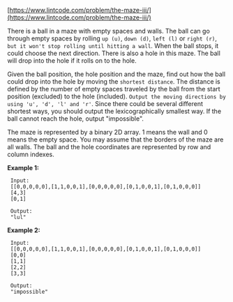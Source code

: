 [https://www.lintcode.com/problem/the-maze-iii/](https://www.lintcode.com/problem/the-maze-iii/)

There is a ball in a maze with empty spaces and walls. The ball can go through empty spaces by rolling `up (u)`, `down (d)`, `left (l)` or `right (r)`, `but it won't stop rolling until hitting a wall`. When the ball stops, it could choose the next direction. There is also a hole in this maze. The ball will drop into the hole if it rolls on to the hole.

Given the ball position, the hole position and the maze, find out how the ball could drop into the hole by moving the `shortest distance`. The distance is defined by the number of empty spaces traveled by the ball from the start position (excluded) to the hole (included). `Output the moving directions by using 'u', 'd', 'l' and 'r'`. Since there could be several different shortest ways, you should output the lexicographically smallest way. If the ball cannot reach the hole, output "impossible".

The maze is represented by a binary 2D array. 1 means the wall and 0 means the empty space. You may assume that the borders of the maze are all walls. The ball and the hole coordinates are represented by row and column indexes.

**Example 1:**
```
 Input:
 [[0,0,0,0,0],[1,1,0,0,1],[0,0,0,0,0],[0,1,0,0,1],[0,1,0,0,0]]
 [4,3]
 [0,1]

 Output:
 "lul"
```

**Example 2:**
```
 Input:
 [[0,0,0,0,0],[1,1,0,0,1],[0,0,0,0,0],[0,1,0,0,1],[0,1,0,0,0]]
 [0,0]
 [1,1]
 [2,2]
 [3,3]
 
 Output:
 "impossible"
```
